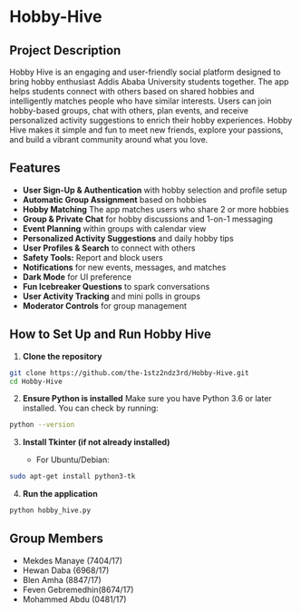 # Hobby-Hive
## Project Description
Hobby Hive is an engaging and user-friendly social platform designed to bring hobby enthusiast Addis Ababa University students together. The app helps students connect with others based on shared hobbies and intelligently matches people who have similar interests. Users can join hobby-based groups, chat with others, plan events, and receive personalized activity suggestions to enrich their hobby experiences. Hobby Hive makes it simple and fun to meet new friends, explore your passions, and build a vibrant community around what you love. 

## Features
- **User Sign-Up & Authentication** with hobby selection and profile setup  
- **Automatic Group Assignment** based on hobbies
- **Hobby Matching** The app matches users who share 2 or more hobbies 
- **Group & Private Chat** for hobby discussions and 1-on-1 messaging  
- **Event Planning** within groups with calendar view  
- **Personalized Activity Suggestions** and daily hobby tips  
- **User Profiles & Search** to connect with others  
- **Safety Tools:** Report and block users  
- **Notifications** for new events, messages, and matches  
- **Dark Mode** for UI preference  
- **Fun Icebreaker Questions** to spark conversations  
- **User Activity Tracking** and mini polls in groups  
- **Moderator Controls** for group management


## How to Set Up and Run Hobby Hive

1. **Clone the repository**  
```bash
git clone https://github.com/the-1stz2ndz3rd/Hobby-Hive.git
cd Hobby-Hive
```

2. **Ensure Python is installed**
   Make sure you have Python 3.6 or later installed. You can check by running:

```bash
python --version
```

3. **Install Tkinter (if not already installed)**

   * For Ubuntu/Debian:

```bash
sudo apt-get install python3-tk
```

4. **Run the application**

```bash
python hobby_hive.py
```

## Group Members
- Mekdes Manaye (7404/17)
- Hewan Daba (6968/17)
- Blen Amha (8847/17)
- Feven Gebremedhin(8674/17)
- Mohammed Abdu (0481/17)





